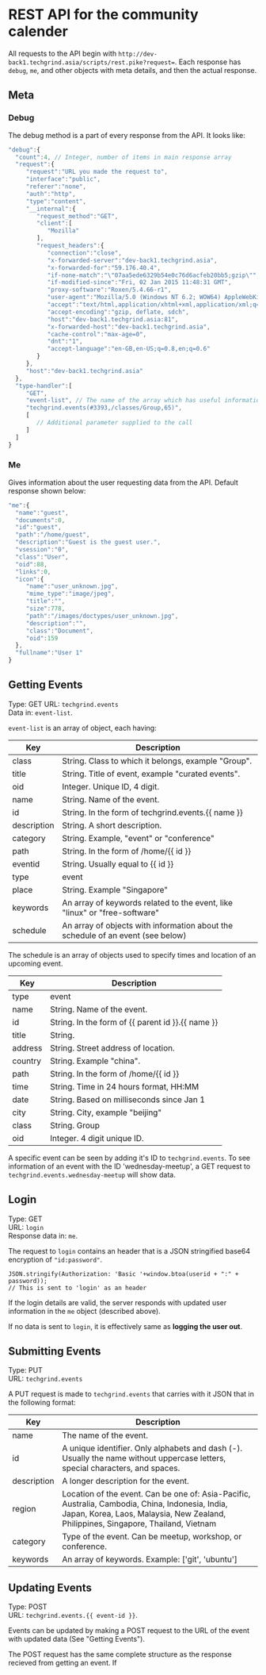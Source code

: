 # REST API for the community calender

All requests to the API begin with `http://dev-back1.techgrind.asia/scripts/rest.pike?request=`. Each response has `debug`, `me`, and other objects with meta details, and then the actual response.


## Meta 

### Debug

The debug method is a part of every response from the API. It looks like:

```javascript
"debug":{  
  "count":4, // Integer, number of items in main response array
  "request":{  
     "request":"URL you made the request to",
     "interface":"public",
     "referer":"none",
     "auth":"http",
     "type":"content",
     "__internal":{  
        "request_method":"GET",
        "client":[  
           "Mozilla"
        ],
        "request_headers":{  
           "connection":"close",
           "x-forwarded-server":"dev-back1.techgrind.asia",
           "x-forwarded-for":"59.176.40.4",
           "if-none-match":"\"07aa5ede6329b54e0c76d6acfeb20bb5;gzip\"",
           "if-modified-since":"Fri, 02 Jan 2015 11:48:31 GMT",
           "proxy-software":"Roxen/5.4.66-r1",
           "user-agent":"Mozilla/5.0 (Windows NT 6.2; WOW64) AppleWebKit/537.36 (KHTML, like Gecko) Chrome/40.0.2214.45 Safari/537.36",
           "accept":"text/html,application/xhtml+xml,application/xml;q=0.9,image/webp,*/*;q=0.8",
           "accept-encoding":"gzip, deflate, sdch",
           "host":"dev-back1.techgrind.asia:81",
           "x-forwarded-host":"dev-back1.techgrind.asia",
           "cache-control":"max-age=0",
           "dnt":"1",
           "accept-language":"en-GB,en-US;q=0.8,en;q=0.6"
        }
     },
     "host":"dev-back1.techgrind.asia"
  },
  "type-handler":[  
     "GET",
     "event-list", // The name of the array which has useful information
     "techgrind.events(#3393,/classes/Group,65)",
     [  
        // Additional parameter supplied to the call
     ]
  ]
}
```

### Me

Gives information about the user requesting data from the API. Default response shown below:

```javascript
"me":{  
  "name":"guest",
  "documents":0,
  "id":"guest",
  "path":"/home/guest",
  "description":"Guest is the guest user.",
  "vsession":"0",
  "class":"User",
  "oid":88,
  "links":0,
  "icon":{  
     "name":"user_unknown.jpg",
     "mime_type":"image/jpeg",
     "title":"",
     "size":778,
     "path":"/images/doctypes/user_unknown.jpg",
     "description":"",
     "class":"Document",
     "oid":159
  },
  "fullname":"User 1"
}
```

## Getting Events

Type: GET
URL: `techgrind.events`  
Data in: `event-list`.  

`event-list` is an array of object, each having:

Key | Description
--- | ---
class | String. Class to which it belongs, example "Group".
title | String. Title of event, example "curated events".
oid | Integer. Unique ID, 4 digit.
name | String. Name of the event.
id | String. In the form of techgrind.events.{{ name }}
description | String. A short description.
category | String. Example, "event" or "conference"
path | String. In the form of /home/{{ id }}
eventid | String. Usually equal to {{ id }}
type | event
place | String. Example "Singapore"
keywords | An array of keywords related to the event, like "linux" or "free-software"
schedule | An array of objects with information about the schedule of an event (see below)

The schedule is an array of objects used to specify times and location of an upcoming event.

Key | Description
--- | ---
type | event
name | String. Name of the event.
id | String. In the form of {{ parent id }}.{{ name }}
title | String.
address | String. Street address of location.
country | String. Example "china".
path | String. In the form of /home/{{ id }}
time | String. Time in 24 hours format, HH:MM
date | String. Based on milliseconds since Jan 1
city | String. City, example "beijing"
class | String. Group
oid | Integer. 4 digit unique ID.


A specific event can be seen by adding it's ID to `techgrind.events`. To see information of an event with the ID 'wednesday-meetup', a GET request to `techgrind.events.wednesday-meetup` will show data.


## Login

Type: GET  
URL: `login`   
Response data in: `me`.  

The request to `login` contains an header that is a JSON stringified base64 encryption of `"id:password"`. 

~~~~~~~
JSON.stringify(Authorization: 'Basic '+window.btoa(userid + ":" + password));
// This is sent to 'login' as an header
~~~~~~~

If the login details are valid, the server responds with updated user information in the `me` object (described above).

If no data is sent to `login`, it is effectively same as **logging the user out**.


## Submitting Events

Type: PUT  
URL: `techgrind.events`

A PUT request is made to `techgrind.events` that carries with it JSON that in the following format:

Key | Description
--- | ---
name | The name of the event. 
id | A unique identifier. Only alphabets and dash (-). Usually the name without uppercase letters, special characters, and spaces.
description | A longer description for the event.
region | Location of the event. Can be one of: Asia-Pacific, Australia, Cambodia, China, Indonesia, India, Japan, Korea, Laos, Malaysia, New Zealand, Philippines, Singapore, Thailand, Vietnam
category | Type of the event. Can be meetup, workshop, or conference.
keywords | An array of keywords. Example: ['git', 'ubuntu']


## Updating Events

Type: POST  
URL: `techgrind.events.{{ event-id }}`.

Events can be updated by making a POST request to the URL of the event with updated data (See "Getting Events").

The POST request has the same complete structure as the response recieved from getting an event. If 